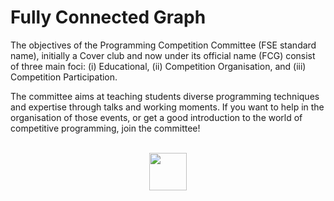 # Fully Connected Graph

The objectives of the Programming Competition Committee (FSE
standard name), initially a Cover club and now under its official name (FCG) consist of three main foci: (i) Educational, (ii) Competition Organisation, and (iii) Competition Participation.

The committee aims at teaching students diverse programming techniques and expertise through talks and working moments.  If you want to help in the organisation of those events, or get a good introduction to the world of competitive programming, join the committee!

<p align='center'>
  <br/>
  <img src='https://cdn-icons-png.flaticon.com/512/4207/4207230.png' width='60'/>
</p>
